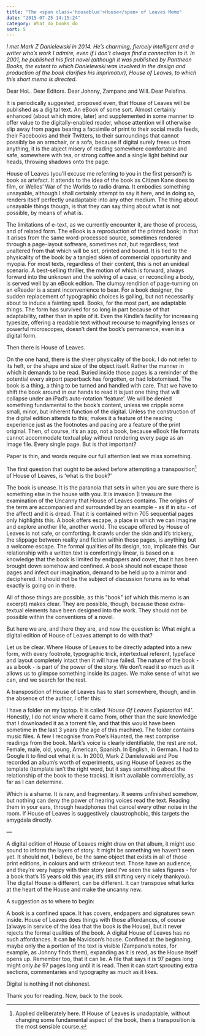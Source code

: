 ```yaml
---
title: "The <span class='houseblue'>House</span> of Leaves Memo"
date: "2015-07-25 14:15:24"
category: What_do_books_do
sort: 5
---
```


*I met Mark Z Danielewski in 2014. He’s charming, fiercely intelligent
and a writer who’s work I admire, even if I don’t always find a
connection to it. In 2001, he published his first novel (although it was
published by Pantheon Books, the extent to which Danielewski was
involved in the design and production of the book clarifies his
imprimatur), <span class="houseblue">House</span> of Leaves, to which this short memo is directed*.

Dear HoL. Dear Editors. Dear Johnny, Zampano and Will. Dear Pelafina.

It is periodically suggested, proposed even, that <span class="houseblue">House</span> of Leaves will
be published as a digital text. An eBook of some sort. Almost certainly
enhanced (about which more, later) and supplemented in some manner to
offer value to the digitally-enabled reader, whose attention will
otherwise slip away from pages bearing a facsimile of print to their
social media feeds, their Facebooks and their Twitters, to their
surroundings that cannot possibly be an armchair, or a sofa, because if
digital surely frees us from anything, it is the abject misery of
reading somewhere comfortable and safe, somewhere with tea, or strong
coffee and a single light behind our heads, throwing shadows onto the
page.

<span class="houseblue">House</span> of Leaves (you’ll excuse me referring to you in the first person?)
is book as artefact. It attends to the idea of the book as Citizen Kane
does to film, or Welles’ War of the Worlds to radio drama. It embodies
something unsayable, although I shall certainly attempt to say it here,
and in doing so, renders itself perfectly unadaptable into any other
medium. The thing about unsayable things though, is that they can say
thing about what is not possible, by means of what is.

The limitations of e-text, as we currently encounter it, are those of
process, and of related form. The eBook is a reproduction of the printed
book; in that it arises from the same word-processed source, sometimes
rendered through a page-layout software, sometimes not, but regardless;
text unaltered from that which will be set, printed and bound. It is
tied to the physicality of the book by a tangled skien of commercial
opportunity and myopia. For most texts, regardless of their content,
this is not an unideal scenario. A best-selling thriller, the motion of
which is forward, always forward into the unknown and the solving of a
case, or reconciling a body, is served well by an eBook edition. The
clumsy rendition of page-turning on an eReader is a scant inconvenience
to bear. For a book designer, the sudden replacement of typographic
choices is galling, but not necessarily about to induce a fainting
spell. Books, for the most part, are adaptable things. The form has
survived for so long in part because of that adaptability, rather than
in spite of it. Even the Kindle’s facility for increasing typesize,
offering a readable text without recourse to magnifying lenses or
powerful microscopes, doesn’t dent the book’s permanence, even in a
digital form.

Then there is <span class="houseblue">House</span> of Leaves.

On the one hand, there is the sheer physicality of the book. I do not
refer to its heft, or the shape and size of the object itself. Rather
the manner in which it demands to be read. Buried inside those pages is
a reminder of the potential every airport paperback has forgotten, or
had lobotomised. The book is a thing, a thing to be turned and handled
with care. That we have to shift the book around in our hands to read it
is just one thing that will collapse under an iPad’s auto-rotation
‘feature’. We will be denied something fundamental to the book’s
content, unless we cripple some small, minor, but inherent function of
the digital. Unless the construction of the digital edition attends to
this; makes it a feature of the reading experience just as the footnotes
and pacing are a feature of the print original. Then, of course, it’s an
app, not a book, because eBook file formats cannot accommodate textual
play without rendering every page as an image file. Every single page.
But is that important?

Paper is thin, and words require our full attention lest we miss
something.

The first question that ought to be asked before attempting a
transposition[^1] of <span class="houseblue">House</span> of Leaves, is ‘what is the book?’

The book is unease. It is the paranoia that sets in when you are sure
there is something else in the <span class="houseblue">house</span> with you. It is invasion (I
treasure the examination of the Uncanny that <span class="houseblue">House</span> of Leaves contains.
The origins of the term are accompanied and surrounded by an example -
as if in situ - of the affect) and it is dread. That it is contained
within 705 sequential pages only highlights this. A book offers escape,
a place in which we can imagine and explore another life, another world.
The escape offered by <span class="houseblue">House</span> of Leaves is not safe, or comforting. It
crawls under the skin and it’s trickery, the slippage between reality
and fiction within those pages, is anything but a welcome escape. The
formal qualities of its design, too, implicate this. Our relationship
with a written text is comfortingly linear, is based on a knowledge that
the book is limited by endpapers and cover, that it has been brought
down somehow and confined. A book should not escape those pages and
infect our imagination, demand to be held up to a mirror and deciphered.
It should not be the subject of discussion forums as to what exactly is
going on in there.

All of those things are possible, as this "book" (of which this
memo is an excerpt) makes clear. They are possible, though, because
those extra-textual elements have been designed into the work. They
should not be possible within the conventions of a novel.

But here we are, and there they are, and now the question is: What might
a digital edition of <span class="houseblue">House</span> of Leaves attempt to do with that?

Let us be clear. Where <span class="houseblue">House</span> of Leaves to be directly adapted into a new
form, with every footnote, typographic trick, intertextual referent,
typeface and layout completely intact then it will have failed. The
nature of the book - as a book - is part of the power of the story. We
don’t read it so much as it allows us to glimpse something inside its
pages. We make sense of what we can, and we search for the rest.

A transposition of <span class="houseblue">House</span> of Leaves has to start somewhere, though, and
in the absence of the author, I offer this:

I have a folder on my laptop. It is called *‘House Of Leaves Exploration #4’*. Honestly, I do not know where it came from, other than the sure knowledge that I downloaded it as a torrent file, and that this would have been sometime in the last 3 years (the age of this machine). The folder contains music files. A few I recognise from Poe’s Haunted, the rest comprise readings from the book. Mark’s voice is clearly identifiable, the rest are not. Female, male, old, young, American, Spanish. In English, in German. I had to Google it to find out what it is. In 2000, Mark Z Danielewski and Poe recorded an album’s worth of experiments, using House of Leaves as the template (template isn’t the right word, but it says something about the relationship of the book to these tracks). It isn’t available commercially, as far as I can determine.

Which is a shame. It is raw, and fragmentary. It seems unfinished
somehow, but nothing can deny the power of hearing voices read the text.
Reading them in your ears, through headphones that cancel every other
noise in the room. If <span class="houseblue">House</span> of Leaves is suggestively claustrophobic,
this targets the amygdala directly.

—

A digital edition of <span class="houseblue">House</span> of Leaves might draw on that album, it might
use sound to inform the layers of story. It might be something we
haven’t seen yet. It should not, I believe, be the same object that
exists in all of those print editions, in colours and with strikeout
text. Those have an audience, and they’re very happy with their story
(and I’ve seen the sales figures - for a book that’s 15 years old this
year, it’s still shifting very nicely thankyou). The digital <span class="houseblue">House</span> is
different, can be different. It can transpose what lurks at the heart of
the <span class="houseblue">House</span> and make the uncanny new.

A suggestion as to where to begin:

A book is a confined space. It has covers, endpapers and signatures sewn
inside. <span class="houseblue">House</span> of Leaves does things with those affordances, of course
(always in service of the idea that the book is the <span class="houseblue">House</span>), but it never
rejects the formal qualities of the book. A digital <span class="houseblue">House</span> of Leaves has
no such affordances. It can **be** Navidson’s <span class="houseblue">house</span>. Confined at the
beginning, maybe only the a portion of the text is visible (Zampano’s
notes, for example, as Johnny finds them), expanding as it is read, as
the <span class="houseblue">House</span> itself opens up. Remember too, that it can lie. A file that
says it is 97 pages long might only *be* 97 pages long until it is read.
Then it can start sprouting extra sections, commentaries and typography
as much as it likes.

Digital is nothing if not dishonest.

Thank you for reading. Now, back to the book.

[^1]: Applied deliberately here. If <span class="houseblue">House</span> of Leaves is unadaptable, without changing some fundamental aspect of the book, then a transposition is the most sensible course.
